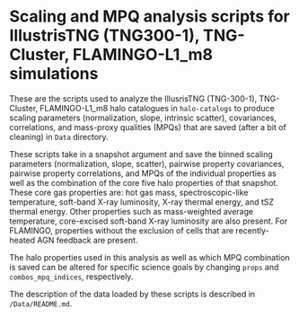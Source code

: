 # Scaling and MPQ analysis scripts for IllustrisTNG (TNG300-1), TNG-Cluster, FLAMINGO-L1_m8 simulations

These are the scripts used to analyze the IllusrisTNG (TNG-300-1), TNG-Cluster, FLAMINGO-L1_m8 halo catalogues in `halo-catalogs` to produce scaling parameters (normalization, slope, intrinsic scatter), covariances, correlations, and mass-proxy qualities (MPQs) that are saved (after a bit of cleaning) in `Data` directory. 

These scripts take in a snapshot argument and save the binned scaling parameters (normalization, slope, scatter), pairwise property covariances, pairwise property correlations, and MPQs of the individual properties as well as the combination of the core five halo properties of that snapshot. These core gas properties are: hot gas mass, spectroscopic-like temperature, soft-band X-ray luminosity, X-ray thermal energy, and tSZ thermal energy. Other properties such as mass-weighted average temperature, core-excised soft-band X-ray luminosity are also present. For FLAMINGO, properties without the exclusion of cells that are recently-heated AGN feedback are present.

The halo properties used in this analysis as well as which MPQ combination is saved can be altered for specific science goals by changing `props` and `combos_mpq_indices`, respectively.

The description of the data loaded by these scripts is described in `/Data/README.md`.